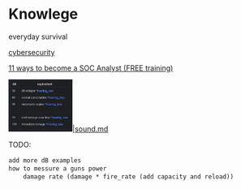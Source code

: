 # Knowlege
everyday survival

[cybersecurity](cybersecurity%2Fcybersecurity.md)

[11 ways to become a SOC Analyst (FREE training)](cybersecurity%2Fcybersecurity.md)

<img src='sound/dB_examples.png' width='25%'>|[sound.md](sound%2Fsound.md)

TODO:

    add more dB examples
    how to messure a guns power 
        damage rate (damage * fire_rate (add capacity and reload))
        
